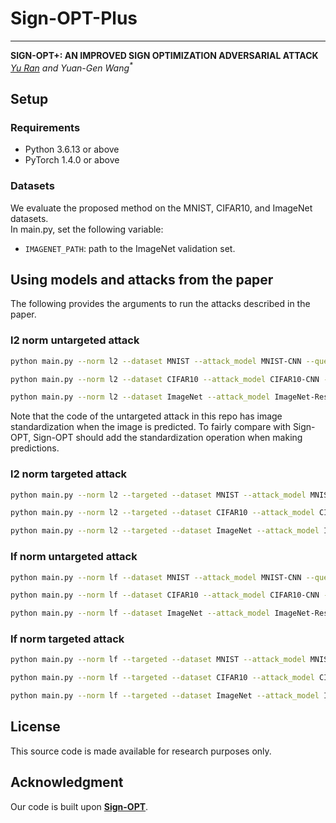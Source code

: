 # Sign-OPT-Plus   
---
**SIGN-OPT+: AN IMPROVED SIGN OPTIMIZATION ADVERSARIAL ATTACK**   
*<a href="mailto:ranyu@e.gzhu.edu.cn">Yu Ran</a> and Yuan-Gen Wang<sup>\*</sup>*  

## Setup
### Requirements
* Python 3.6.13 or above    
* PyTorch 1.4.0 or above   
### Datasets   
We evaluate the proposed method on the MNIST, CIFAR10, and ImageNet datasets.    
In main.py, set the following variable:    

* `IMAGENET_PATH`: path to the ImageNet validation set.    
##  Using models and attacks from the paper
The following provides the arguments to run the attacks described in the paper.  
### l2 norm untargeted attack
```bash
python main.py --norm l2 --dataset MNIST --attack_model MNIST-CNN --query 4000 --eps 1.5 --stand --gpu 0
```
```bash
python main.py --norm l2 --dataset CIFAR10 --attack_model CIFAR10-CNN --query 4000 --eps 0.5 --gpu 0
```
```bash
python main.py --norm l2 --dataset ImageNet --attack_model ImageNet-ResNet50 --query 4000 --eps 3.0 --stand --gpu 0
```
Note that the code of the untargeted attack in this repo has image standardization when the image is predicted. To fairly compare with Sign-OPT, Sign-OPT should add the standardization operation when making predictions.
### l2 norm targeted attack
```bash
python main.py --norm l2 --targeted --dataset MNIST --attack_model MNIST-CNN --query 8000 --eps 1.5 --gpu 0
```
```bash
python main.py --norm l2 --targeted --dataset CIFAR10 --attack_model CIFAR10-CNN --query 8000 --eps 0.5 --gpu 0
```
```bash
python main.py --norm l2 --targeted --dataset ImageNet --attack_model ImageNet-ResNet50 --query 10000 --eps 3.0 --gpu 0
```
### lf norm untargeted attack
```bash
python main.py --norm lf --dataset MNIST --attack_model MNIST-CNN --query 15000 --eps 0.3 --gpu 0
```
```bash
python main.py --norm lf --dataset CIFAR10 --attack_model CIFAR10-CNN --query 4000 --eps 0.03 --gpu 0
```
```bash
python main.py --norm lf --dataset ImageNet --attack_model ImageNet-ResNet50 --query 4000 --eps 0.03 --stand --gpu 0
```
### lf norm targeted attack
```bash
python main.py --norm lf --targeted --dataset MNIST --attack_model MNIST-CNN --query 20000 --eps 0.3 --gpu 0
```
```bash
python main.py --norm lf --targeted --dataset CIFAR10 --attack_model CIFAR10-CNN --query 8000 --eps 0.03 --gpu 0
```
```bash
python main.py --norm lf --targeted --dataset ImageNet --attack_model ImageNet-ResNet50 --query 10000 --eps 0.3 --gpu 0
```
## License
This source code is made available for research purposes only.
## Acknowledgment
Our code is built upon [**Sign-OPT**](https://github.com/cmhcbb/attackbox).